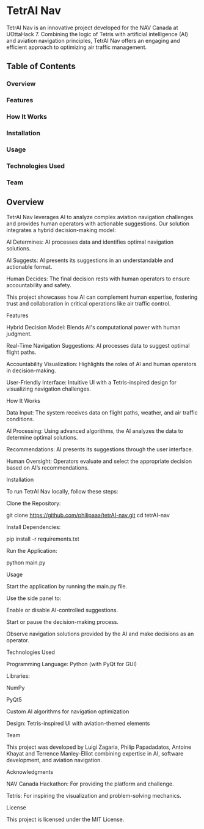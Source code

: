<h1>TetrAI Nav</h1>

TetrAI Nav is an innovative project developed for the NAV Canada at UOttaHack 7. Combining the logic of Tetris with artificial intelligence (AI) and aviation navigation principles, TetrAI Nav offers an engaging and efficient approach to optimizing air traffic management.

<h2>Table of Contents</h2>

<h3>Overview</h3>

<h3>Features</h3>

<h3>How It Works</h3>

<h3>Installation</h3>

<h3>Usage</h3>

<h3>Technologies Used</h3>

<h3>Team</h3>

<h2>Overview</h2>

TetrAI Nav leverages AI to analyze complex aviation navigation challenges and provides human operators with actionable suggestions. Our solution integrates a hybrid decision-making model:

AI Determines: AI processes data and identifies optimal navigation solutions.

AI Suggests: AI presents its suggestions in an understandable and actionable format.

Human Decides: The final decision rests with human operators to ensure accountability and safety.

This project showcases how AI can complement human expertise, fostering trust and collaboration in critical operations like air traffic control.

Features

Hybrid Decision Model: Blends AI's computational power with human judgment.

Real-Time Navigation Suggestions: AI processes data to suggest optimal flight paths.

Accountability Visualization: Highlights the roles of AI and human operators in decision-making.

User-Friendly Interface: Intuitive UI with a Tetris-inspired design for visualizing navigation challenges.

How It Works

Data Input: The system receives data on flight paths, weather, and air traffic conditions.

AI Processing: Using advanced algorithms, the AI analyzes the data to determine optimal solutions.

Recommendations: AI presents its suggestions through the user interface.

Human Oversight: Operators evaluate and select the appropriate decision based on AI’s recommendations.

Installation

To run TetrAI Nav locally, follow these steps:

Clone the Repository:

git clone https://github.com/philipaaa/tetrAI-nav.git
cd tetrAI-nav

Install Dependencies:

pip install -r requirements.txt

Run the Application:

python main.py

Usage

Start the application by running the main.py file.

Use the side panel to:

Enable or disable AI-controlled suggestions.

Start or pause the decision-making process.

Observe navigation solutions provided by the AI and make decisions as an operator.

Technologies Used

Programming Language: Python (with PyQt for GUI)

Libraries:

NumPy

PyQt5

Custom AI algorithms for navigation optimization

Design: Tetris-inspired UI with aviation-themed elements

Team

This project was developed by Luigi Zagaria, Philip Papadadatos, Antoine Khayat and Terrence Manley-Elliot combining expertise in AI, software development, and aviation navigation.

Acknowledgments

NAV Canada Hackathon: For providing the platform and challenge.

Tetris: For inspiring the visualization and problem-solving mechanics.

License

This project is licensed under the MIT License.
